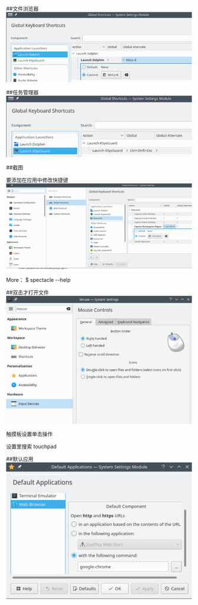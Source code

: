 
##文件浏览器
![win+E](shot/file-explorer.png)

##任务管理器
![task-mgr](shot/task-mgr.png)


##截图

要添加在应用中修改快捷键
![截图](shot/screenshot.png)

More： $ spectacle --help



##双击才打开文件
![double-click-open-file](shot/double-click-open-file.png)

触摸板设置单击操作

设置里搜索 touchpad


##默认应用
![default-application.png](shot/default-application.png)